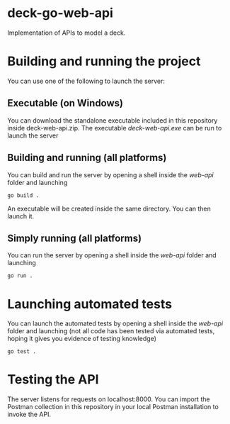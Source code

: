 # deck-go-web-api

Implementation of APIs to model a deck.

# Building and running the project
You can use one of the following to launch the server:
## Executable (on Windows)
You can download the standalone executable included in this repository inside deck-web-api.zip. The executable _deck-web-api.exe_ can be run to launch the server 
## Building and running (all platforms)
You can build and run the server by opening a shell inside the _web-api_ folder and launching
```
go build .
```
An executable will be created inside the same directory. You can then launch it.
## Simply running (all platforms)
You can run the server by opening a shell inside the _web-api_ folder and launching
```
go run .
```

# 

# Launching automated tests
You can launch the automated tests by opening a shell inside the _web-api_ folder and launching (not all code has been tested via automated tests, hoping it gives you evidence of testing knowledge)
```
go test .
```

# Testing the API
The server listens for requests on localhost:8000. You can import the Postman collection in this repository in your local Postman installation to invoke the API.
